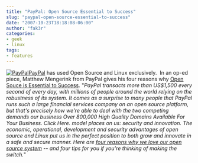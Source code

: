 ```yaml
---
title: "PayPal: Open Source Essential to Success"
slug: "paypal-open-source-essential-to-success"
date: "2007-10-23T18:18:08-06:00"
author: "fak3r"
categories:
- geek
- linux
tags:
- features
---
```


[![PayPal](http://fak3r.com/wp-content/uploads/2007/10/paypal.gif)PayPal](http://paypal.com) has used Open Source and Linux exclusively.  In an op-ed piece, Matthew Mengerink from PayPal gives his four reasons why [Open Souce is Essential to Success](http://www.linuxinsider.com/story/K4verCQ4kgtjCf/PayPals-Matthew-Mengerink-Open-Source-Essential-to-Success.xhtml). "_PayPal transacts more than US$1,500 every second of every day, with millions of people around the world relying on the robustness of its system. It comes as a surprise to many people that PayPal runs such a large financial services company on an open source platform, but that's precisely how we're able to deal with the two competing demands our business Over 800,000 High Quality Domains Available For Your Business. Click Here. model places on us: security and innovation. The economic, operational, development and security advantages of open source and Linux put us in the perfect position to both grow and innovate in a safe and secure manner. Here are [four reasons why we love our open source system](http://www.linuxinsider.com/story/K4verCQ4kgtjCf/PayPals-Matthew-Mengerink-Open-Source-Essential-to-Success.xhtml) -- and four tips for you if you're thinking of making the switch._"
